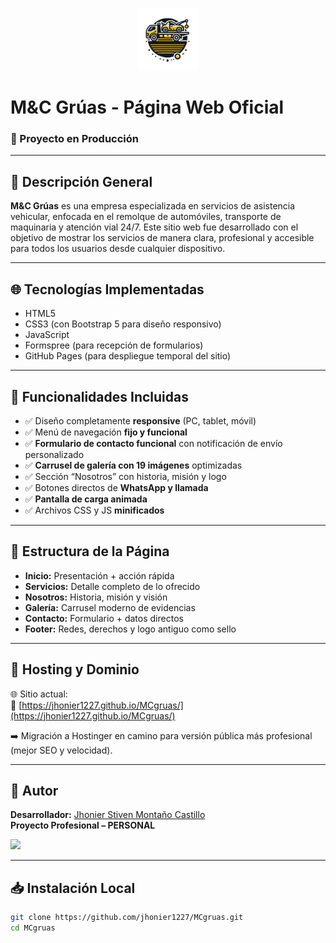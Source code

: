 <p align="center">
  <img src="./assets/img/LogoGrua1.png" alt="Logo M&C Grúas" width="100" />
</p>

# M&C Grúas - Página Web Oficial

### 🚧 Proyecto en Producción

---

## 📌 Descripción General

**M&C Grúas** es una empresa especializada en servicios de asistencia vehicular, enfocada en el remolque de automóviles, transporte de maquinaria y atención vial 24/7. Este sitio web fue desarrollado con el objetivo de mostrar los servicios de manera clara, profesional y accesible para todos los usuarios desde cualquier dispositivo.

---

## 🌐 Tecnologías Implementadas

- HTML5  
- CSS3 (con Bootstrap 5 para diseño responsivo)  
- JavaScript  
- Formspree (para recepción de formularios)  
- GitHub Pages (para despliegue temporal del sitio)

---

## 🧩 Funcionalidades Incluidas

- ✅ Diseño completamente **responsive** (PC, tablet, móvil)
- ✅ Menú de navegación **fijo y funcional**
- ✅ **Formulario de contacto funcional** con notificación de envío personalizado
- ✅ **Carrusel de galería con 19 imágenes** optimizadas
- ✅ Sección “Nosotros” con historia, misión y logo
- ✅ Botones directos de **WhatsApp y llamada**
- ✅ **Pantalla de carga animada**
- ✅ Archivos CSS y JS **minificados**

---

## 📸 Estructura de la Página

- **Inicio:** Presentación + acción rápida
- **Servicios:** Detalle completo de lo ofrecido
- **Nosotros:** Historia, misión y visión
- **Galería:** Carrusel moderno de evidencias
- **Contacto:** Formulario + datos directos
- **Footer:** Redes, derechos y logo antiguo como sello

---

## 🧾 Hosting y Dominio

🌐 Sitio actual:  
📍 [https://jhonier1227.github.io/MCgruas/](https://jhonier1227.github.io/MCgruas/)

➡️ Migración a Hostinger en camino para versión pública más profesional (mejor SEO y velocidad).

---

## 💼 Autor

**Desarrollador:** [Jhonier Stiven Montaño Castillo](https://github.com/jhonier1227)  
**Proyecto Profesional – PERSONAL**

<img src="https://media.tenor.com/btwRSh2Pr00AAAAM/tension-force-car.gif" width="300">


---

## 📥 Instalación Local

```bash
git clone https://github.com/jhonier1227/MCgruas.git
cd MCgruas

